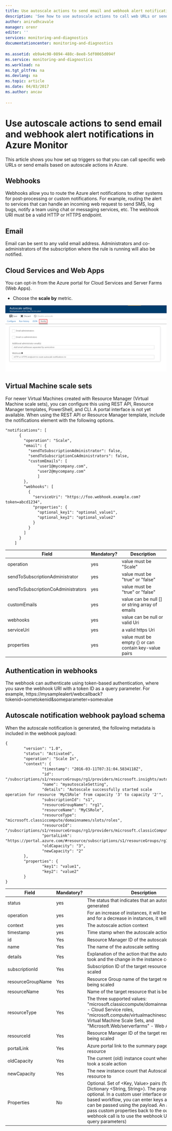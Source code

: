 ```yaml
---
title: Use autoscale actions to send email and webhook alert notifications. | Microsoft Docs
description: 'See how to use autoscale actions to call web URLs or send email notifications in Azure Monitor. '
author: anirudhcavale
manager: orenr
editor: ''
services: monitoring-and-diagnostics
documentationcenter: monitoring-and-diagnostics

ms.assetid: eb9a4c98-0894-488c-8ee8-5df0065d094f
ms.service: monitoring-and-diagnostics
ms.workload: na
ms.tgt_pltfrm: na
ms.devlang: na
ms.topic: article
ms.date: 04/03/2017
ms.author: ancav

---
```

# Use autoscale actions to send email and webhook alert notifications in Azure Monitor
This article shows you how set up triggers so that you can call specific web URLs or send emails based on autoscale actions in Azure.  

## Webhooks
Webhooks allow you to route the Azure alert notifications to other systems for post-processing or custom notifications. For example, routing the alert to services that can handle an incoming web request to send SMS, log bugs, notify a team using chat or messaging services, etc. The webhook URI must be a valid HTTP or HTTPS endpoint.

## Email
Email can be sent to any valid email address. Administrators and co-administrators of the subscription where the rule is running will also be notified.

## Cloud Services and Web Apps
You can opt-in from the Azure portal for Cloud Services and Server Farms (Web Apps).

* Choose the **scale by** metric.

![scale by](./media/insights-autoscale-to-webhook-email/insights-autoscale-notify.png)

## Virtual Machine scale sets
For newer Virtual Machines created with Resource Manager (Virtual Machine scale sets), you can configure this using REST API, Resource Manager templates, PowerShell, and CLI. A portal interface is not yet available.
When using the REST API or Resource Manager template, include the notifications element with the following options.

```
"notifications": [
      {
        "operation": "Scale",
        "email": {
          "sendToSubscriptionAdministrator": false,
          "sendToSubscriptionCoAdministrators": false,
          "customEmails": [
              "user1@mycompany.com",
              "user2@mycompany.com"
              ]
        },
        "webhooks": [
          {
            "serviceUri": "https://foo.webhook.example.com?token=abcd1234",
            "properties": {
              "optional_key1": "optional_value1",
              "optional_key2": "optional_value2"
            }
          }
        ]
      }
    ]
```

| Field | Mandatory? | Description |
| --- | --- | --- |
| operation |yes |value must be "Scale" |
| sendToSubscriptionAdministrator |yes |value must be "true" or "false" |
| sendToSubscriptionCoAdministrators |yes |value must be "true" or "false" |
| customEmails |yes |value can be null [] or string array of emails |
| webhooks |yes |value can be null or valid Uri |
| serviceUri |yes |a valid https Uri |
| properties |yes |value must be empty {} or can contain key-value pairs |

## Authentication in webhooks
The webhook can authenticate using token-based authentication, where you save the webhook URI with a token ID as a query parameter. For example, https://mysamplealert/webcallback?tokenid=sometokenid&someparameter=somevalue

## Autoscale notification webhook payload schema
When the autoscale notification is generated, the following metadata is included in the webhook payload:

```
{
        "version": "1.0",
        "status": "Activated",
        "operation": "Scale In",
        "context": {
                "timestamp": "2016-03-11T07:31:04.5834118Z",
                "id": "/subscriptions/s1/resourceGroups/rg1/providers/microsoft.insights/autoscalesettings/myautoscaleSetting",
                "name": "myautoscaleSetting",
                "details": "Autoscale successfully started scale operation for resource 'MyCSRole' from capacity '3' to capacity '2'",
                "subscriptionId": "s1",
                "resourceGroupName": "rg1",
                "resourceName": "MyCSRole",
                "resourceType": "microsoft.classiccompute/domainnames/slots/roles",
                "resourceId": "/subscriptions/s1/resourceGroups/rg1/providers/microsoft.classicCompute/domainNames/myCloudService/slots/Production/roles/MyCSRole",
                "portalLink": "https://portal.azure.com/#resource/subscriptions/s1/resourceGroups/rg1/providers/microsoft.classicCompute/domainNames/myCloudService",
                "oldCapacity": "3",
                "newCapacity": "2"
        },
        "properties": {
                "key1": "value1",
                "key2": "value2"
        }
}
```


|       Field       | Mandatory? |                                                                                                                                                                                     Description                                                                                                                                                                                     |
|-------------------|------------|-------------------------------------------------------------------------------------------------------------------------------------------------------------------------------------------------------------------------------------------------------------------------------------------------------------------------------------------------------------------------------------|
|      status       |    yes     |                                                                                                                                                          The status that indicates that an autoscale action was generated                                                                                                                                                           |
|     operation     |    yes     |                                                                                                                                     For an increase of instances, it will be "Scale Out" and for a decrease in instances, it will be "Scale In"                                                                                                                                     |
|      context      |    yes     |                                                                                                                                                                            The autoscale action context                                                                                                                                                                             |
|     timestamp     |    yes     |                                                                                                                                                                 Time stamp when the autoscale action was triggered                                                                                                                                                                  |
|        id         |    Yes     |                                                                                                                                                                    Resource Manager ID of the autoscale setting                                                                                                                                                                     |
|       name        |    Yes     |                                                                                                                                                                          The name of the autoscale setting                                                                                                                                                                          |
|      details      |    Yes     |                                                                                                                                           Explanation of the action that the autoscale service took and the change in the instance count                                                                                                                                            |
|  subscriptionId   |    Yes     |                                                                                                                                                             Subscription ID of the target resource that is being scaled                                                                                                                                                             |
| resourceGroupName |    Yes     |                                                                                                                                                           Resource Group name of the target resource that is being scaled                                                                                                                                                           |
|   resourceName    |    Yes     |                                                                                                                                                                  Name of the target resource that is being scaled                                                                                                                                                                   |
|   resourceType    |    Yes     |                                                                             The three supported values: "microsoft.classiccompute/domainnames/slots/roles" - Cloud Service roles, "microsoft.compute/virtualmachinescalesets" - Virtual Machine Scale Sets,  and "Microsoft.Web/serverfarms" - Web App                                                                              |
|    resourceId     |    Yes     |                                                                                                                                                           Resource Manager ID of the target resource that is being scaled                                                                                                                                                           |
|    portalLink     |    Yes     |                                                                                                                                                            Azure portal link to the summary page of the target resource                                                                                                                                                             |
|    oldCapacity    |    Yes     |                                                                                                                                                         The current (old) instance count when Autoscale took a scale action                                                                                                                                                         |
|    newCapacity    |    Yes     |                                                                                                                                                            The new instance count that Autoscale scaled the resource to                                                                                                                                                             |
|    Properties     |     No     | Optional. Set of <Key, Value> pairs (for example,  Dictionary <String, String>). The properties field is optional. In a custom user interface  or Logic app based workflow, you can enter keys and values that can be passed using the payload. An alternate way to pass custom properties back to the outgoing webhook call is to use the webhook URI itself (as query parameters) |

